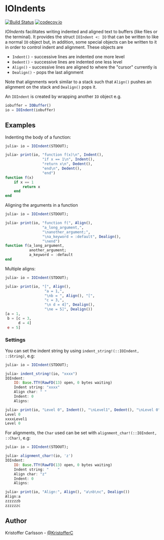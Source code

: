 # IOIndents

[![Build Status](https://travis-ci.org/KristofferC/IOIndents.jl.svg?branch=master)](https://travis-ci.org/KristofferC/IOIndents.jl)
[![codecov.io](http://codecov.io/github/KristofferC/IOIndents.jl/coverage.svg?branch=master)](http://codecov.io/github/KristofferC/IOIndents.jl?branch=master)

*IOIndents* facilitates writing indented and aligned text to buffers (like files or the terminal).
It provides the struct `IOIndent <: IO` that can be written to like a normal `IO` object
but, in addition, some special objects can be written to it in order to control indent and alignment.
These objects are

* `Indent()` - successive lines are indented one more level
* `Dedent()` - successive lines are indented one less level
* `Align()` - successive lines are aligned to where the "cursor" currently is
* `Dealign()` - pops the last alignment

Note that alignments work similar to a stack such that `Align()` pushes an alignment
on the stack and `Dealign()` pops it.

An `IOIndent` is created by wrapping another `IO` object e.g.

```jl
iobuffer = IOBuffer()
io = IOIndent(iobuffer)
```


## Examples

Indenting the body of a function:

```jl
julia> io = IOIndent(STDOUT);

julia> print(io, "function f(x)\n", Indent(),
                 "if x == 1\n", Indent(),
                 "return x\n", Dedent(),
                 "end\n", Dedent(),
                 "end")
function f(x)
    if x == 1
        return x
    end
end
```

Aligning the arguments in a function

```jl
julia> io = IOIndent(STDOUT);

julia> print(io, "function f(", Align(),
                 "a_long_argument,",
                 "\nanother_argument;",
                 "\na_keyword = :default", Dealign(),
                 "\nend")
function f(a_long_argument,
           another_argument;
           a_keyword = :default
end
```

Multiple aligns:

```jl
julia> io = IOIndent(STDOUT);

julia> print(io, "[", Align(),
                  "a = 1,",
                  "\nb = ", Align(), "[",
                  "c = 3,",
                  "\n d = 4]", Dealign(),
                  "\ne = 5]", Dealign())
[a = 1,
 b = [c = 3,
      d = 4]
 e = 5]
 ```

### Settings

You can set the indent string by using `indent_string!(::IOIndent, ::String)`, e.g:

```jl
julia> io = IOIndent(STDOUT);

julia> indent_string!(io, "xxxx")
IOIndent:
    IO: Base.TTY(RawFD(13) open, 0 bytes waiting)
    Indent string: "xxxx"
    Align char: " "
    Indent: 0
    Aligns:

julia> print(io, "Level 0", Indent(), "\nLevel1", Dedent(), "\nLevel 0")
Level 0
xxxxLevel1
Level 0
```

For alignments, the `Char` used can be set with `alignment_char!(::IOIndent, ::Char)`, e.g:

```jl
julia> io = IOIndent(STDOUT);

julia> alignment_char!(io, 'z')
IOIndent:
    IO: Base.TTY(RawFD(13) open, 0 bytes waiting)
    Indent string: "    "
    Align char: "z"
    Indent: 0
    Aligns:

julia> print(io, "Align:", Align(), "a\nb\nc", Dealign())
Align:a
zzzzzzb
zzzzzzc
```

## Author

Kristoffer Carlsson - [@KristofferC](https://github.com/KristofferC)
